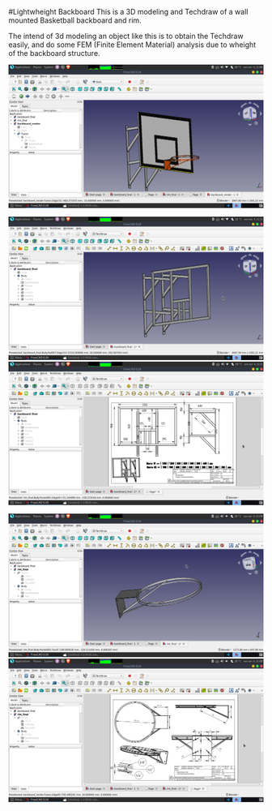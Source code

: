 #Lightwheight Backboard
This is a 3D modeling and Techdraw of a wall mounted Basketball backboard and rim.

The intend of 3d modeling an object like this is to obtain the Techdraw easily, and do some FEM (Finite Element Material) analysis due to wheight of the backboard structure. 

![3D Model](https://github.com/Gabriel-Aragao/basketball-backboard-3d/blob/master/media/render.png?raw=true)

![Backboard Structure 3D Model](https://github.com/Gabriel-Aragao/basketball-backboard-3d/blob/master/media/backboard.png?raw=true) ![Backboard Structure Techdraw](https://github.com/Gabriel-Aragao/basketball-backboard-3d/blob/master/media/backboard-techdraw.png?raw=true)

![Rim 3D Model](https://github.com/Gabriel-Aragao/basketball-backboard-3d/blob/master/media/rim.png?raw=true) ![Rim Techdraw](https://github.com/Gabriel-Aragao/basketball-backboard-3d/blob/master/media/rim-techdraw.png?raw=true)



